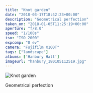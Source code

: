 ```yaml
---
title: "Knot garden"
date: "2018-03-17T18:42:23+00:00"
description: "Geometrical perfection"
taken_on: "2018-01-05T11:25:19+00:00"
aperture: "f/8.0"
speed: "1/100s"
iso: "ISO 2000"
expcomp: "0 ev"
camera: "Fujifilm X100T"
tags: ["landscape"]
albums: ['Hanbury Hall']
imageurl: "hanbury_180105112519.jpg"
---
```


![Knot garden](https://wingsopenwide-images.s3.amazonaws.com/s/hanbury_180105112519.jpg)

Geometrical perfection
